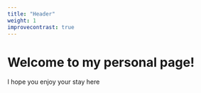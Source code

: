 ```yaml
---
title: "Header"
weight: 1
improvecontrast: true
---
```


# Welcome to my personal page!

I hope you enjoy your stay here
